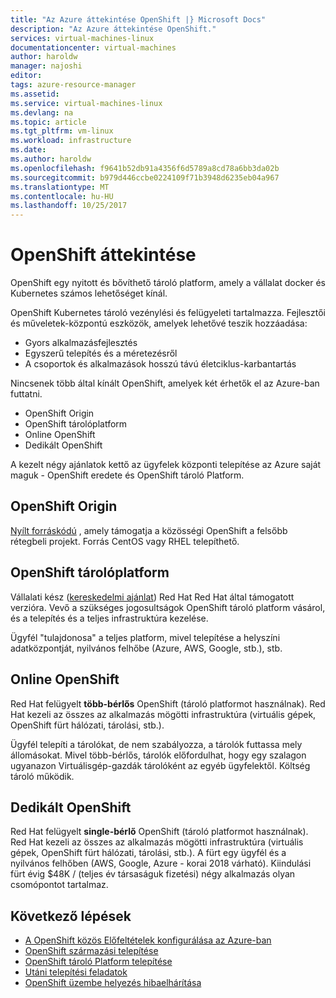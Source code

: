 ```yaml
---
title: "Az Azure áttekintése OpenShift |} Microsoft Docs"
description: "Az Azure áttekintése OpenShift."
services: virtual-machines-linux
documentationcenter: virtual-machines
author: haroldw
manager: najoshi
editor: 
tags: azure-resource-manager
ms.assetid: 
ms.service: virtual-machines-linux
ms.devlang: na
ms.topic: article
ms.tgt_pltfrm: vm-linux
ms.workload: infrastructure
ms.date: 
ms.author: haroldw
ms.openlocfilehash: f9641b52db91a4356f6d5789a8cd78a6bb3da02b
ms.sourcegitcommit: b979d446ccbe0224109f71b3948d6235eb04a967
ms.translationtype: MT
ms.contentlocale: hu-HU
ms.lasthandoff: 10/25/2017
---
```

# <a name="openshift-overview"></a>OpenShift áttekintése

OpenShift egy nyitott és bővíthető tároló platform, amely a vállalat docker és Kubernetes számos lehetőséget kínál.  

OpenShift Kubernetes tároló vezénylési és felügyeleti tartalmazza. Fejlesztői és műveletek-központú eszközök, amelyek lehetővé teszik hozzáadása:

- Gyors alkalmazásfejlesztés
- Egyszerű telepítés és a méretezésről
- A csoportok és alkalmazások hosszú távú életciklus-karbantartás

Nincsenek több által kínált OpenShift, amelyek két érhetők el az Azure-ban futtatni.

- OpenShift Origin
- OpenShift tárolóplatform
- Online OpenShift
- Dedikált OpenShift

A kezelt négy ajánlatok kettő az ügyfelek központi telepítése az Azure saját maguk - OpenShift eredete és OpenShift tároló Platform.

## <a name="openshift-origin"></a>OpenShift Origin

[Nyílt forráskódú](https://www.openshift.org/) , amely támogatja a közösségi OpenShift a felsőbb rétegbeli projekt. Forrás CentOS vagy RHEL telepíthető.

## <a name="openshift-container-platform"></a>OpenShift tárolóplatform

Vállalati kész ([kereskedelmi ajánlat](https://www.openshift.com)) Red Hat Red Hat által támogatott verzióra. Vevő a szükséges jogosultságok OpenShift tároló platform vásárol, és a telepítés és a teljes infrastruktúra kezelése.

Ügyfél "tulajdonosa" a teljes platform, mivel telepítése a helyszíni adatközpontját, nyilvános felhőbe (Azure, AWS, Google, stb.), stb.

## <a name="openshift-online"></a>Online OpenShift

Red Hat felügyelt **több-bérlős** OpenShift (tároló platformot használnak). Red Hat kezeli az összes az alkalmazás mögötti infrastruktúra (virtuális gépek, OpenShift fürt hálózati, tárolási, stb.). 

Ügyfél telepíti a tárolókat, de nem szabályozza, a tárolók futtassa mely állomásokat. Mivel több-bérlős, tárolók előfordulhat, hogy egy szalagon ugyanazon Virtuálisgép-gazdák tárolóként az egyéb ügyfelektől. Költség tároló működik.

## <a name="openshift-dedicated"></a>Dedikált OpenShift

Red Hat felügyelt **single-bérlő** OpenShift (tároló platformot használnak). Red Hat kezeli az összes az alkalmazás mögötti infrastruktúra (virtuális gépek, OpenShift fürt hálózati, tárolási, stb.). A fürt egy ügyfél és a nyilvános felhőben (AWS, Google, Azure - korai 2018 várható). Kiindulási fürt évig $48K / (teljes év társaságuk fizetési) négy alkalmazás olyan csomópontot tartalmaz.

## <a name="next-steps"></a>Következő lépések

- [A OpenShift közös Előfeltételek konfigurálása az Azure-ban](./openshift-prerequisites.md)
- [OpenShift származási telepítése](./openshift-origin.md)
- [OpenShift tároló Platform telepítése](./openshift-container-platform.md)
- [Utáni telepítési feladatok](./openshift-post-deployment.md)
- [OpenShift üzembe helyezés hibaelhárítása](./openshift-troubleshooting.md)
